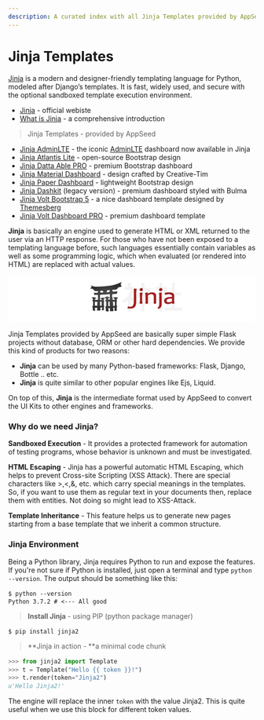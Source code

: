 ```yaml
---
description: A curated index with all Jinja Templates provided by AppSeed
---
```


# Jinja Templates

[Jinja](https://jinja.palletsprojects.com/en/2.11.x/) is a modern and designer-friendly templating language for Python, modeled after Django’s templates. It is fast, widely used, and secure with the optional sandboxed template execution environment. 

* [Jinja](https://palletsprojects.com/p/jinja/) - official webiste
* [What is Jinja](../../content/what-is/jinja.md) - a comprehensive introduction 

> Jinja Templates - provided by AppSeed

* [Jinja AdminLTE](adminlte.md) - the iconic [AdminLTE](../../content/bootstrap-template/adminlte.md) dashboard now available in Jinja 
* [Jinja Atlantis Lite](atlantis-lite.md) - open-source Bootstrap design
* [Jinja Datta Able PRO](datta-able-pro.md) - premium Bootstrap dashboard 
* [Jinja Material Dashboard](material-dashboard.md) - design crafted by Creative-Tim
* [Jinja Paper Dashboard](paper-dashboard.md) - lightweight Bootstrap design
* [Jinja Dashkit](dashkit-v3.md) (legacy version) - premium dashboard styled with Bulma
* [Jinja Volt Bootstrap 5](volt-bootstrap-5.md) - a nice dashboard template designed by [Themesberg](../../content/partners/themesberg.md)
* [Jinja Volt Dashboard PRO](volt-dashboard-pro.md) - premium dashboard template 

**Jinja** is basically an engine used to generate HTML or XML returned to the user via an HTTP response. For those who have not been exposed to a templating language before, such languages essentially contain variables as well as some programming logic, which when evaluated (or rendered into HTML) are replaced with actual values.

![Jinja - Official Logo.](../../.gitbook/assets/jinja-banner.jpg)

Jinja Templates provided by AppSeed are basically super simple Flask projects without database, ORM or other hard dependencies. We provide this kind of products for two reasons:

* **Jinja** can be used by many Python-based frameworks: Flask, Django, Bottle .. etc.
* **Jinja** is quite similar to other popular engines like Ejs, Liquid. 

On top of this, **Jinja** is the intermediate format used by AppSeed to convert the UI Kits to other engines and frameworks.    



### Why do we need Jinja?

**Sandboxed Execution** - It provides a protected framework for automation of testing programs, whose behavior is unknown and must be investigated.

**HTML Escaping** - Jinja has a powerful automatic HTML Escaping, which helps to prevent Cross-site Scripting (XSS Attack). There are special characters like >,<,&, etc. which carry special meanings in the templates. So, if you want to use them as regular text in your documents then, replace them with entities. Not doing so might lead to XSS-Attack.

**Template Inheritance** - This feature helps us to generate new pages starting from a base template that we inherit a common structure.



### Jinja Environment <a href="jinja-environment" id="jinja-environment"></a>

Being a Python library, Jinja requires Python to run and expose the features. If you're not sure if Python is installed, just open a terminal and type `python --version`. The output should be something like this:

```
$ python --version
Python 3.7.2 # <--- All good
```



> **Install Jinja** - using PIP (python package manager)

```
$ pip install jinja2
```



>  **Jinja in action - **a minimal code chunk

```python
>>> from jinja2 import Template
>>> t = Template("Hello {{ token }}!")
>>> t.render(token="Jinja2")
u'Hello Jinja2!'
```

The engine will replace the inner `token` with the value Jinja2. This is quite useful when we use this block for different token values.
